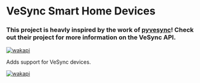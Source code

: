 # VeSync Smart Home Devices
### This project is heavly inspired by the work of [pyvesync](https://github.com/webdjoe/pyvesync/)! Check out their project for more information on the VeSync API.

[![wakapi](https://wakapi.spkes.dev/api/badge/spkes/interval:any/project:com.spkes.vesync)]()

Adds support for VeSync devices.


[![wakapi](https://wakapi.spkes.dev/api/activity/chart/spkes.svg)]()